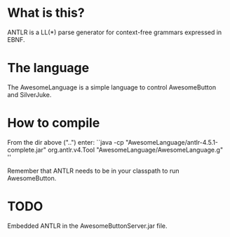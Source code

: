 # What is this?
ANTLR is a LL(*) parse generator for context-free grammars expressed in EBNF.

# The language
The AwesomeLanguage is a simple language to control AwesomeButton and SilverJuke.

# How to compile
From the dir above ("..") enter:
``java -cp "AwesomeLanguage/antlr-4.5.1-complete.jar" org.antlr.v4.Tool "AwesomeLanguage/AwesomeLanguage.g" ''

Remember that ANTLR needs to be in your classpath to run AwesomeButton.

# TODO
Embedded ANTLR in the AwesomeButtonServer.jar file.
